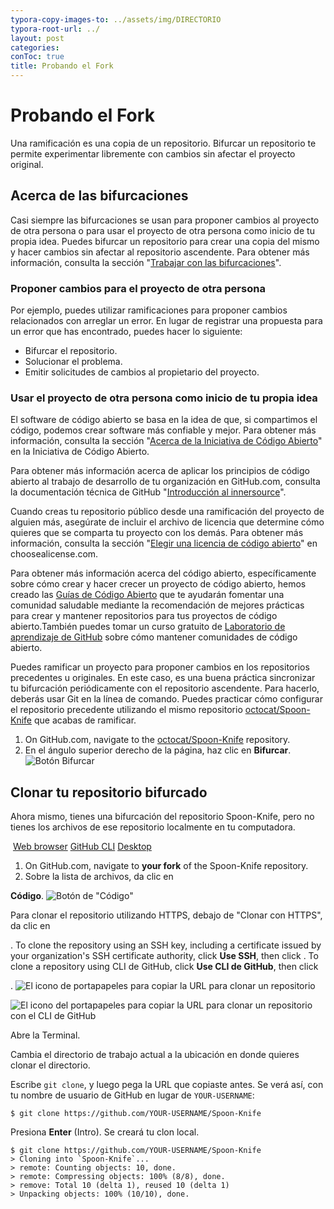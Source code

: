 ```yaml
---
typora-copy-images-to: ../assets/img/DIRECTORIO
typora-root-url: ../
layout: post
categories: 
conToc: true
title: Probando el Fork
---
```


# Probando el Fork 

Una ramificación es una copia de un repositorio. Bifurcar un repositorio te permite experimentar libremente con cambios sin afectar el proyecto  original.

## Acerca de las bifurcaciones

Casi siempre las bifurcaciones se usan para proponer cambios al  proyecto de otra persona o para usar el proyecto de otra persona como  inicio de tu propia idea. Puedes bifurcar un repositorio para crear una  copia del mismo y hacer cambios sin afectar al repositorio ascendente.  Para obtener más información, consulta la sección "[Trabajar con las bifurcaciones](https://docs.github.com/es/github/collaborating-with-issues-and-pull-requests/working-with-forks)".

### 

### Proponer cambios para el proyecto de otra persona

Por ejemplo, puedes utilizar ramificaciones para proponer cambios  relacionados con arreglar un error. En lugar de registrar una propuesta  para un error que has encontrado, puedes hacer lo siguiente:

- Bifurcar el repositorio.
- Solucionar el problema.
- Emitir solicitudes de cambios al propietario del proyecto.

### 

### Usar el proyecto de otra persona como inicio de tu propia idea

El software de código abierto se basa en la idea de que, si  compartimos el código, podemos crear software más confiable y mejor.  Para obtener más información, consulta la sección "[Acerca de la Iniciativa de Código Abierto](http://opensource.org/about)" en la Iniciativa de Código Abierto.

Para obtener más información acerca de aplicar los principios de  código abierto al trabajo de desarrollo de tu organización en  GitHub.com, consulta la documentación técnica de GitHub "[Introducción al innersource](https://resources.github.com/whitepapers/introduction-to-innersource/)".

Cuando creas tu repositorio público desde una ramificación del  proyecto de alguien más, asegúrate de incluir el archivo de licencia que determine cómo quieres que se comparta tu proyecto con los demás. Para  obtener más información, consulta la sección "[Elegir una licencia de código abierto](https://choosealicense.com/)" en choosealicense.com.

Para obtener más información acerca del código abierto,  específicamente sobre cómo crear y hacer crecer un proyecto de código  abierto, hemos creado las [Guías de Código Abierto](https://opensource.guide/) que te ayudarán fomentar una comunidad saludable mediante la  recomendación de mejores prácticas para crear y mantener repositorios  para tus proyectos de código abierto.También puedes tomar un curso  gratuito de [Laboratorio de aprendizaje de GitHub](https://lab.github.com/) sobre cómo mantener comunidades de código abierto.



Puedes ramificar un proyecto para proponer cambios en los  repositorios precedentes u originales. En este caso, es una buena  práctica sincronizar tu bifurcación periódicamente con el repositorio  ascendente. Para hacerlo, deberás usar Git en la línea de comando.  Puedes practicar cómo configurar el repositorio precedente utilizando el mismo repositorio [octocat/Spoon-Knife](https://github.com/octocat/Spoon-Knife) que acabas de ramificar.

1. On GitHub.com, navigate to the [octocat/Spoon-Knife](https://github.com/octocat/Spoon-Knife) repository.
2. En el ángulo superior derecho de la página, haz clic en **Bifurcar**. ![Botón Bifurcar](https://docs.github.com/assets/images/help/repository/fork_button.jpg)

## 

## Clonar tu repositorio bifurcado

Ahora mismo, tienes una bifurcación del repositorio Spoon-Knife, pero no tienes los archivos de ese repositorio localmente en tu computadora.

​    [Web browser](https://docs.github.com/es/get-started/quickstart/fork-a-repo#)    [GitHub CLI](https://docs.github.com/es/get-started/quickstart/fork-a-repo#)        [Desktop](https://docs.github.com/es/get-started/quickstart/fork-a-repo#)          

1. On GitHub.com, navigate to **your fork** of the Spoon-Knife repository.
2. Sobre la lista de archivos, da clic en 

 **Código**. ![Botón de "Código"](https://docs.github.com/assets/images/help/repository/code-button.png)

Para clonar el repositorio utilizando HTTPS, debajo de "Clonar con HTTPS", da clic en

. To clone the repository using an SSH key, including a certificate  issued by your organization's SSH certificate authority, click **Use SSH**, then click . To clone a repository using CLI de GitHub, click **Use CLI de GitHub**, then click 

. ![El icono de portapapeles para copiar la URL para clonar un repositorio](https://docs.github.com/assets/images/help/repository/https-url-clone.png)

  ![El icono del portapapeles para copiar la URL para clonar un repositorio con el CLI de GitHub](https://docs.github.com/assets/images/help/repository/https-url-clone-cli.png)

Abre la Terminal.

Cambia el directorio de trabajo actual a la ubicación en donde quieres clonar el directorio.

Escribe `git clone`, y luego pega la URL que copiaste antes. Se verá así, con tu nombre de usuario de GitHub en lugar de `YOUR-USERNAME`:

```shell
$ git clone https://github.com/YOUR-USERNAME/Spoon-Knife
```

Presiona **Enter** (Intro). Se creará tu clon local.

```shell
$ git clone https://github.com/YOUR-USERNAME/Spoon-Knife
> Cloning into `Spoon-Knife`...
> remote: Counting objects: 10, done.
> remote: Compressing objects: 100% (8/8), done.
> remove: Total 10 (delta 1), reused 10 (delta 1)
> Unpacking objects: 100% (10/10), done.
```

